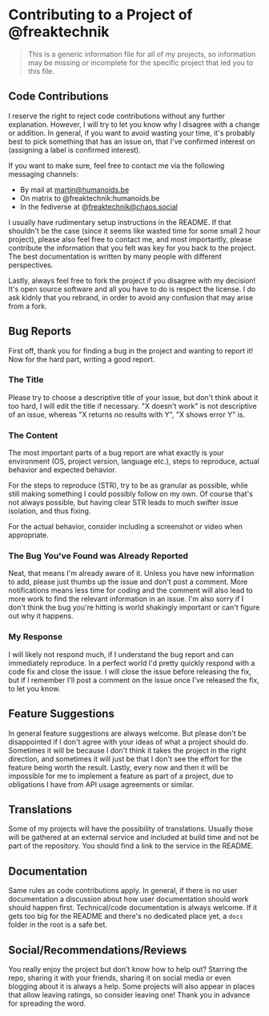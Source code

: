 # Contributing to a Project of @freaktechnik

> This is a generic information file for all of my projects, so information may be missing or incomplete for the specific project that led you to this file.

## Code Contributions

I reserve the right to reject code contributions without any further explanation. However, I will try to let you know why I disagree with a change or addition.
In general, if you want to avoid wasting your time, it's probably best to pick something that has an issue on, that I've confirmed interest on (assigning a label
is confirmed interest).

If you want to make sure, feel free to contact me via the following messaging channels:

- By mail at martin@humanoids.be
- On matrix to @freaktechnik:humanoids.be
- In the fediverse at @freaktechnik@chaos.social

I usually have rudimentary setup instructions in the README. If that shouldn't be the case (since it seems like wasted time for some small 2 hour project), please
also feel free to contact me, and most importantly, please contribute the information that you felt was key for you back to the project. The best documentation is
written by many people with different perspectives.

Lastly, always feel free to fork the project if you disagree with my decision! It's open source software and all you have to do is respect the license.
I do ask kidnly that you rebrand, in order to avoid any confusion that may arise from a fork.

## Bug Reports

First off, thank you for finding a bug in the project and wanting to report it! Now for the hard part, writing a good report.

### The Title

Please try to choose a descriptive title of your issue, but don't think about it too hard, I will edit the title if necessary. "X doesn't work" is not
descriptive of an issue, whereas "X returns no results with Y", "X shows error Y" is.

### The Content

The most important parts of a bug report are what exactly is your environment (OS, project version, language etc.), steps to reproduce, actual behavior and
expected behavior.

For the steps to reproduce (STR), try to be as granular as possible, while still making something I could possibly follow on my own. Of course that's not always possible,
but having clear STR leads to much swifter issue isolation, and thus fixing.

For the actual behavior, consider including a screenshot or video when appropriate.

### The Bug You've Found was Already Reported

Neat, that means I'm already aware of it. Unless you have new information to add, please just thumbs up the issue and don't post a comment. More notifications means less time for coding and the comment will also lead to more work to find the relevant information in an issue. I'm also sorry if I don't think the bug
you're hitting is world shakingly important or can't figure out why it happens.

### My Response

I will likely not respond much, if I understand the bug report and can immediately reproduce. In a perfect world I'd pretty quickly respond with a code fix and
close the issue. I will close the issue before releasing the fix, but if I remember I'll post a comment on the issue once I've released the fix, to let you know.

## Feature Suggestions

In general feature suggestions are always welcome. But please don't be disappointed if I don't agree with your ideas of what a project should do. Sometimes it will
be because I don't think it takes the project in the right direction, and sometimes it will just be that I don't see the effort for the feature being worth the
result. Lastly, every now and then it will be impossible for me to implement a feature as part of a project, due to obligations I have from API usage agreements or
similar.

## Translations

Some of my projects will have the possibility of translations. Usually those will be gathered at an external service and included at build time and not be part of
the repository. You should find a link to the service in the README.

## Documentation

Same rules as code contributions apply. In general, if there is no user documentation a discussion about how user documentation should work should happen first.
Technical/code documentation is always welcome. If it gets too big for the README and there's no dedicated place yet, a `docs` folder in the root is a safe bet.

## Social/Recommendations/Reviews

You really enjoy the project but don't know how to help out? Starring the repo, sharing it with your friends, sharing it on social media or even blogging about it is always a help. Some projects will also appear in places that allow leaving ratings, so consider leaving one! Thank you in advance for spreading the word.
